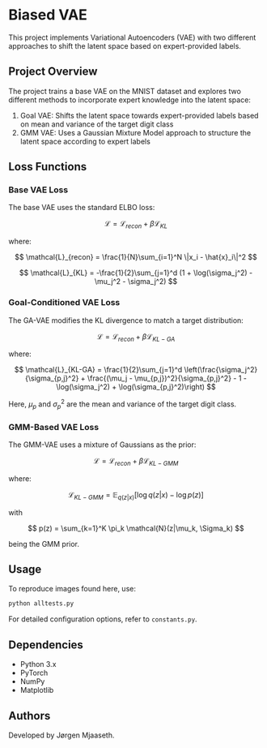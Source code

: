 # Biased VAE

This project implements Variational Autoencoders (VAE) with two different approaches to shift the latent space based on expert-provided labels.

## Project Overview

The project trains a base VAE on the MNIST dataset and explores two different methods to incorporate expert knowledge into the latent space:

1. Goal VAE: Shifts the latent space towards expert-provided labels based on mean and variance of the target digit class
2. GMM VAE: Uses a Gaussian Mixture Model approach to structure the latent space according to expert labels

## Loss Functions

### Base VAE Loss
The base VAE uses the standard ELBO loss:

$$
\mathcal{L} = \mathcal{L}_{recon} + \beta \mathcal{L}_{KL}
$$

where:

$$
\mathcal{L}_{recon} = \frac{1}{N}\sum_{i=1}^N \|x_i - \hat{x}_i\|^2
$$

$$
\mathcal{L}_{KL} = -\frac{1}{2}\sum_{j=1}^d (1 + \log(\sigma_j^2) - \mu_j^2 - \sigma_j^2)
$$

### Goal-Conditioned VAE Loss
The GA-VAE modifies the KL divergence to match a target distribution:

$$
\mathcal{L} = \mathcal{L}_{recon} + \beta \mathcal{L}_{KL-GA}
$$

where:

$$
\mathcal{L}_{KL-GA} = \frac{1}{2}\sum_{j=1}^d \left(\frac{\sigma_j^2}{\sigma_{p,j}^2} + \frac{(\mu_j - \mu_{p,j})^2}{\sigma_{p,j}^2} - 1 - \log(\sigma_j^2) + \log(\sigma_{p,j}^2)\right)
$$

Here, $\mu_p$ and $\sigma_p^2$ are the mean and variance of the target digit class.

### GMM-Based VAE Loss
The GMM-VAE uses a mixture of Gaussians as the prior:

$$
\mathcal{L} = \mathcal{L}_{recon} + \beta \mathcal{L}_{KL-GMM}
$$

where:

$$
\mathcal{L}_{KL-GMM} = \mathbb{E}_{q(z|x)}[\log q(z|x) - \log p(z)]
$$

with 

$$
p(z) = \sum_{k=1}^K \pi_k \mathcal{N}(z|\mu_k, \Sigma_k)
$$

being the GMM prior.

## Usage
To reproduce images found here, use:
```bash
python alltests.py
```

For detailed configuration options, refer to `constants.py`.

## Dependencies
- Python 3.x
- PyTorch
- NumPy
- Matplotlib

## Authors
Developed by Jørgen Mjaaseth.